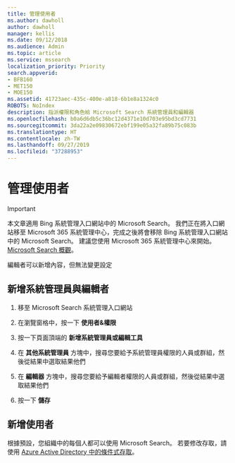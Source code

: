 ```yaml
---
title: 管理使用者
ms.author: dawholl
author: dawholl
manager: kellis
ms.date: 09/12/2018
ms.audience: Admin
ms.topic: article
ms.service: mssearch
localization_priority: Priority
search.appverid:
- BFB160
- MET150
- MOE150
ms.assetid: 41723aec-435c-400e-a818-6b1e8a1324c0
ROBOTS: NoIndex
description: 指派權限和角色給 Microsoft Search 系統管理員和編輯器
ms.openlocfilehash: b0a6d6db5c36bc12d4371e10d703e95bd3cd7731
ms.sourcegitcommit: 3da22a2e09830672ebf199e05a32fa89b75c083b
ms.translationtype: HT
ms.contentlocale: zh-TW
ms.lasthandoff: 09/27/2019
ms.locfileid: "37288953"
---
```

# <a name="manage-users"></a>管理使用者

> [!IMPORTANT]
> 本文章適用 Bing 系統管理入口網站中的 Microsoft Search。 我們正在將入口網站移至 Microsoft 365 系統管理中心，完成之後將會移除 Bing 系統管理入口網站中的 Microsoft Search。 建議您使用 Microsoft 365 系統管理中心來開始。 [Microsoft Search 概觀](overview-microsoft-search.md)。
    
編輯者可以新增內容，但無法變更設定
  
## <a name="add-admins-and-editors"></a>新增系統管理員與編輯者

1. 移至 Microsoft Search 系統管理入口網站
    
2. 在瀏覽窗格中，按一下 **使用者&amp;權限**
    
3. 按一下頁面頂端的 **新增系統管理員或編輯工具**
    
4. 在 **其他系統管理員** 方塊中，搜尋您要給予系統管理員權限的人員或群組，然後從結果中選取結果他們 
    
5. 在 **編輯器** 方塊中，搜尋您要給予編輯者權限的人員或群組，然後從結果中選取結果他們 
    
6. 按一下 **儲存**
    
## <a name="add-users"></a>新增使用者

根據預設，您組織中的每個人都可以使用 Microsoft Search。 若要修改存取，請使用 [Azure Active Directory 中的條件式存取](https://docs.microsoft.com/azure/active-directory/conditional-access/overview)。